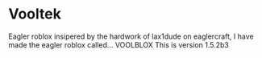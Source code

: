 # Vooltek
Eagler roblox
insipered by the hardwork of lax1dude on eaglercraft,
I have made the eagler roblox called...
VOOLBLOX
This is version 1.5.2b3

